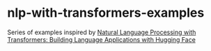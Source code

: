 # nlp-with-transformers-examples

Series of examples inspired by [Natural Language Processing with Transformers: Building Language Applications with Hugging Face](https://www.amazon.co.uk/gp/product/1098103246/ref=ppx_yo_dt_b_asin_title_o02_s00?ie=UTF8&psc=1)

